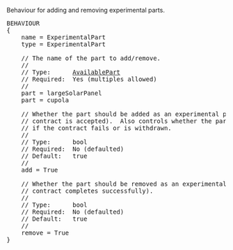 Behaviour for adding and removing experimental parts.

<pre>
BEHAVIOUR
{
    name = ExperimentalPart
    type = ExperimentalPart

    // The name of the part to add/remove.
    //
    // Type:      <a href="AvailablePart-Type">AvailablePart</a>
    // Required:  Yes (multiples allowed)
    //
    part = largeSolarPanel
    part = cupola

    // Whether the part should be added as an experimental part (when the
    // contract is accepted).  Also controls whether the part is removed
    // if the contract fails or is withdrawn.
    //
    // Type:      bool
    // Required:  No (defaulted)
    // Default:   true
    //
    add = True

    // Whether the part should be removed as an experimental part (when the
    // contract completes successfully).
    //
    // Type:      bool
    // Required:  No (defaulted)
    // Default:   true
    //
    remove = True
}
</pre>
